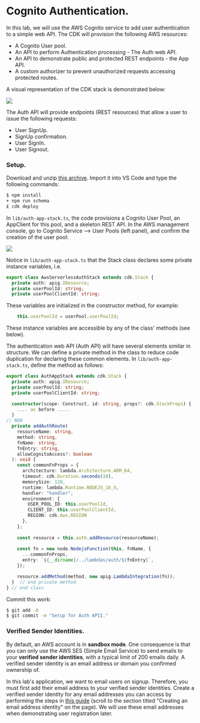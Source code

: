 # Cognito Authentication.

In this lab, we will use the AWS Cognito service to add user authentication to a simple web API. The CDK will provision the following AWS resources:

+ A Cognito User pool.
+ An API to perform Authentication processing - The Auth web API.
+ An API to demonstrate public and protected REST endpoints - the App API.
+ A custom authorizer to prevent unauthorized requests accessing protected routes.

A visual representation of the CDK stack is demonstrated below:

![][arch]

The Auth API will provide endpoints (REST resources) that allow a user to issue the following requests:

+ User SignUp.
+ SignUp confirmation.
+ User SignIn.
+ User Signout.

### Setup.

Download and unzip [this archive][start]. Import it into VS Code and type the following commands:

~~~bash
$ npm install
+ npm run schema
£ cdk deploy
~~~
In `lib/auth-app-stack.ts`, the code provisions a Cognito User Pool, an AppClient for this pool, and a skeleton REST API. In the AWS management console, go to Cognito Service --> User Pools (left panel), and confirm the creation of the user pool:

![][userpool]

Notice in `lib/auth-app-stack.ts` that the Stack class declares some private instance variables, i.e.
~~~ts
export class AwsServerlessAuthStack extends cdk.Stack {
  private auth: apig.IResource;
  private userPoolId: string;
  private userPoolClientId: string;
~~~
These variables are initialized in the constructor method, for example:
~~~ts
    this.userPoolId = userPool.userPoolId;
~~~
These instance variables are accessible by any of the class' methods (see below). 

The authentication web API (Auth API) will have several elements similar in structure. We can define a private method in the class to reduce code duplication for declaring these common elements. In `lib/auth-app-stack.ts`, define the method as follows:
~~~ts
export class AuthAppStack extends cdk.Stack {
  private auth: apig.IResource;
  private userPoolId: string;
  private userPoolClientId: string;

  constructor(scope: Construct, id: string, props?: cdk.StackProps) {
    .... as before .....
  }
// NEW
  private addAuthRoute(
    resourceName: string,
    method: string,
    fnName: string,
    fnEntry: string,
    allowCognitoAccess?: boolean
  ): void {
    const commonFnProps = {
      architecture: lambda.Architecture.ARM_64,
      timeout: cdk.Duration.seconds(10),
      memorySize: 128,
      runtime: lambda.Runtime.NODEJS_16_X,
      handler: "handler",
      environment: {
        USER_POOL_ID: this.userPoolId,
        CLIENT_ID: this.userPoolClientId,
        REGION: cdk.Aws.REGION
      },
    };
    
    const resource = this.auth.addResource(resourceName);
    
    const fn = new node.NodejsFunction(this, fnName, {
      ...commonFnProps,
      entry: `${__dirname}/../lambdas/auth/${fnEntry}`,
    });

    resource.addMethod(method, new apig.LambdaIntegration(fn));
  }  // end private method
} // end class
~~~

Commit this work:
~~~bash
$ git add -A
$ git commit -m "Setup for Auth APII."
~~~

### Verified Sender Identities.

By default, an AWS account is in __sandbox mode__. One consequence is that you can only use the AWS SES (Simple Email Service) to send emails to your __verified sender identities__, with a typical limit of 200 emails daily. A verified sender identity is an email address or domain you confirmed ownership of. 

In this lab's application, we want to email users on signup. Therefore, you must first add their email address to your verified sender identities. Create a verified sender identity for any email addresses you can access by performing the steps in [this guide][vsi] (scroll to the section titled "Creating an email address identity" on the page). We will use these email addresses when demonstrating user registration later.

[arch]: ./img/arch.png
[start]: ./img/start.zip
[userpool]: ./img/userpool.png
[vsi]: https://docs.aws.amazon.com/ses/latest/dg/creating-identities.html#verify-email-addresses-procedure